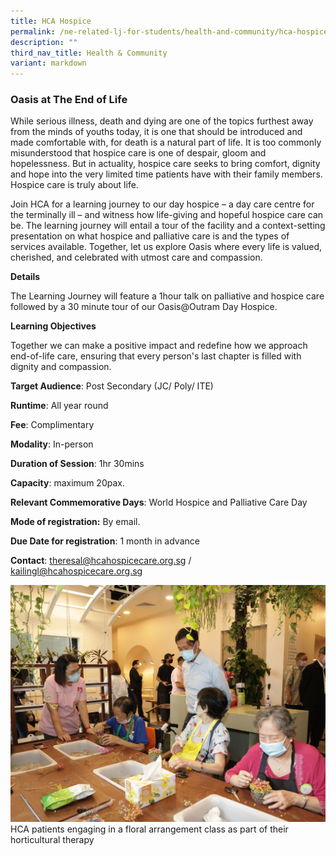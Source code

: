 ```yaml
---
title: HCA Hospice
permalink: /ne-related-lj-for-students/health-and-community/hca-hospice/
description: ""
third_nav_title: Health & Community
variant: markdown
---
```

### Oasis at The End of Life

While serious illness, death and dying are one of the topics furthest away from the minds of youths today, it is one that should be introduced and made comfortable with, for death is a natural part of life. It is too commonly misunderstood that hospice care is one of despair, gloom and hopelessness. But in actuality, hospice care seeks to bring comfort, dignity and hope into the very limited time patients have with their family members. Hospice care is truly about life. 

Join HCA for a learning journey to our day hospice – a day care centre for the terminally ill – and witness how life-giving and hopeful hospice care can be. The learning journey will entail a tour of the facility and a context-setting presentation on what hospice and palliative care is and the types of services available. Together, let us explore Oasis where every life is valued, cherished, and celebrated with utmost care and compassion.

**Details**		
		
The Learning Journey will feature a 1hour talk on palliative and hospice care followed by a 30 minute tour of our Oasis@Outram Day Hospice. 

**Learning Objectives**	

Together we can make a positive impact and redefine how we approach end-of-life care, ensuring that every person's last chapter is filled with dignity and compassion.

**Target Audience**: Post Secondary (JC/ Poly/ ITE)		

**Runtime**: All year round		

**Fee**: Complimentary		

**Modality**: In-person	
		
**Duration of Session**: 1hr 30mins		

**Capacity**: maximum 20pax.		
		
**Relevant Commemorative Days**: World Hospice and Palliative Care Day	

**Mode of registration:** By email.		

**Due Date for registration**: 1 month in advance 		
		
**Contact**: theresal@hcahospicecare.org.sg / kailingl@hcahospicecare.org.sg

![](/images/hca%20oasis%20at%20the%20end%20of%20life%20.JPG)
HCA patients engaging in a floral arrangement class as part of their horticultural therapy